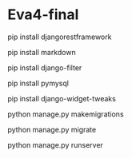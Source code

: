 # Eva4-final

pip install djangorestframework

pip install markdown     

pip install django-filter 

pip install pymysql 

pip install django-widget-tweaks 

python manage.py makemigrations 

python manage.py migrate 

python manage.py runserver 

